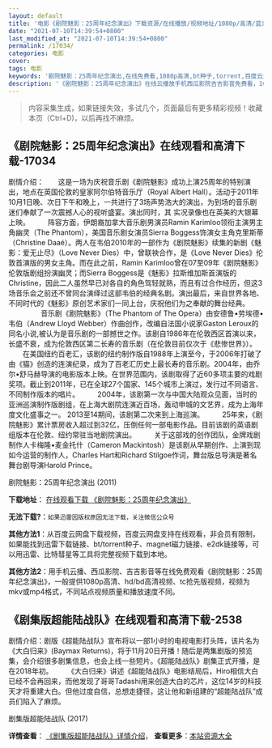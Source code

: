 ```yaml
---
layout: default
title: '电影《剧院魅影：25周年纪念演出》下载资源/在线播放/视频地址/1080p/高清/蓝光'
date: "2021-07-10T14:39:54+0800"
last_modified_at: "2021-07-10T14:39:54+0800"
permalink: /17034/
categories: 电影
cover:
tags: 电影
keywords: '剧院魅影：25周年纪念演出,在线免费看,1080p高清,bt种子,torrent,百度云盘,magnet,磁力链,迅雷下载资源'
description: '《剧院魅影：25周年纪念演出》在线云播放手机西瓜影院吉吉影音免费看，1080p高清bd/hd未删减完整版和tc抢先枪版，mkv/mp4格式，附带bt/torrent种子、magnet/磁力链、百度云盘、网盘资源迅雷下载链接'
---
```


>内容采集生成，如果链接失效，多试几个，页面最后有更多精彩视频！收藏本页（Ctrl+D)，以后再找不麻烦。


## 《剧院魅影：25周年纪念演出》在线观看和高清下载-17034

剧情介绍：　　这是一场为庆祝音乐剧《剧院魅影》成功上演25周年的特别演出，地点在英国伦敦的皇家阿尔伯特音乐厅（Royal Albert Hall）。活动于2011年10月1日晚、次日下午和晚上，一共进行了3场声势浩大的演出，为到场的音乐剧迷们奉献了一次震撼人心的视听盛宴。演出同时，其 实况录像也在英美的大银幕上映。  　　阵容方面，伊朗裔加拿大音乐剧男演员Ramin Karimloo领衔主演男主角幽灵（The Phantom），美国音乐剧女演员Sierra Boggess饰演女主角克里斯蒂（Christine Daaé）。两人在韦伯2010年的一部作为《剧院魅影》续集的新剧《魅影：爱无止尽》（Love Never Dies）中，曾联袂合作，是《Love Never Dies》伦敦首演版的男女主角。而在此之前，Ramin Karimloo曾在07至09年《剧院魅影》伦敦版剧组扮演幽灵；而Sierra Boggess是《魅影》拉斯维加斯首演版的Christine，因此二人虽然早已对各自的角色驾轻就熟，而且有过合作经历，但这3场音乐会之前还不曾同台演绎过这部韦伯的经典名剧。演出最后，来自世界各地、不同时代的《魅影》原创艺术家们一同上台，庆祝他们为之奉献的舞台经典。  　　  　　音乐剧《剧院魅影》（The Phantom of The Opera）由安德鲁•劳埃德•韦伯（Andrew Lloyd Webber）作曲创作，改编自法国小说家Gaston Leroux的同名小说,被认为是音乐剧的一部撼世之作。该剧自1986年在伦敦西区首演以来，长盛不衰，成为伦敦西区第二长寿的音乐剧（在伦敦目前仅次于《悲惨世界》）。  　　在美国纽约百老汇，该剧的纽约制作版自1988年上演至今，于2006年打破了由《猫》创造的连演纪录，成为了百老汇历史上最长寿的音乐剧。2004年，由乔尔•舒马赫导演的电影版本上映。在世界范围内，该剧取得了近60多项主要的戏剧奖项。截止到2011年，已在全球27个国家、145个城市上演过，发行过不同语言、不同制作版本的唱片。  　　2004年，该剧第一次与中国大陆观众见面，当时的亚洲巡演制作版剧组，在上海大剧院连演近百场，轰动申城的文艺界，成为上海年度文化盛事之一。 2013至14期间，该剧第二次来到上海巡演。  　　25年来，《剧院魅影》累计票房收入超过到32亿，压倒任何一部电影作品。目前该剧的英语剧组版本在伦敦、纽约常驻当地剧院演出。  　　关于这部戏的创作团队，金牌戏剧制作人卡梅隆•麦金托什（Cameron Mackintosh）是该剧从早期创作、上演到现如今运营的制作人，Charles Hart和Richard Stilgoe作词，舞台版总导演是著名舞台剧导演Harold Prince。


剧院魅影：25周年纪念演出 (2011)

**下载地址**： [在线观看下载 《剧院魅影：25周年纪念演出》](https://www.btbtdy.me/btdy/dy3773.html) 


**无法下载?**：`如果迅雷因版权原因无法下载，关注微信公众号 `

**其他方法1**：从百度云网盘下载视频，百度云网盘支持在线观看，非会员有限制，如果能找到迅雷下载链接、bt/torrent种子、magnet磁力链接、e2dk链接等，可以用迅雷、比特彗星等工具将完整视频下载到本地。

**其他方法2**：用手机云播、西瓜影院、吉吉影音等在线免费观看《剧院魅影：25周年纪念演出》，一般提供1080p高清、hd/bd高清视频、tc抢先版视频，视频为mkv或mp4格式，不同站点视频质量和播放速度不同。


## 《剧集版超能陆战队》在线观看和高清下载-2538

剧情介绍：剧版《超能陆战队》宣布将以一部1小时的电视电影打头阵，该片名为《大白归来》(Baymax Returns)，将于11月20日开播！随后是两集剧版的预览集，会介绍很多剧集信息，也会上线一些短片。《超能陆战队》剧集正式开播，是在2018年初。  　　《大白归来》讲述《超能陆战队》电影结局后，Hiro相信大白已经不会再回来，而他发现了哥哥Tadashi用来创造大白的芯片，这位14岁的科技天才将重建大白。但他过度自信，总想走捷径，这让他和新组建的“超能陆战队”成员们陷入了麻烦。


剧集版超能陆战队 (2017)

**详情查看**： [《剧集版超能陆战队》详情介绍](/movie/2538/)， **查看更多**：[本站资源大全](/movie/t/all/)

